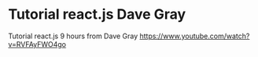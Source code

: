 # Tutorial react.js Dave Gray

Tutorial react.js 9 hours from Dave Gray
https://www.youtube.com/watch?v=RVFAyFWO4go